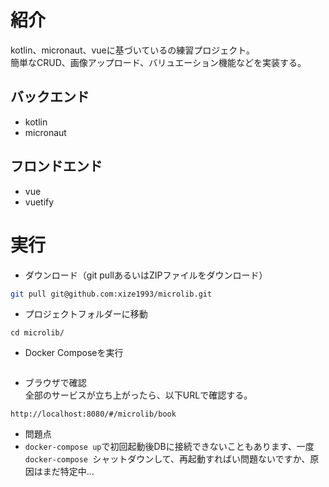 # 紹介
kotlin、micronaut、vueに基づいているの練習プロジェクト。  
簡単なCRUD、画像アップロード、バリュエーション機能などを実装する。

## バックエンド
- kotlin
- micronaut

## フロンドエンド
- vue
- vuetify

# 実行
- ダウンロード（git pullあるいはZIPファイルをダウンロード）
```bash
git pull git@github.com:xize1993/microlib.git

```

- プロジェクトフォルダーに移動
```
cd microlib/
```

- Docker Composeを実行
```bash
```
- ブラウザで確認  
全部のサービスが立ち上がったら、以下URLで確認する。
```
http://localhost:8080/#/microlib/book
```

- 問題点
- `docker-compose up`で初回起動後DBに接続できないこともあります、一度`docker-compose `シャットダウンして、再起動すればい問題ないですか、原因はまだ特定中...


